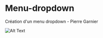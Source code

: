 # Menu-dropdown
Création d'un menu dropdown - Pierre Garnier

![Alt Text](https://media.giphy.com/media/zhtf8x5emgSODXN8au/giphy.gif)
